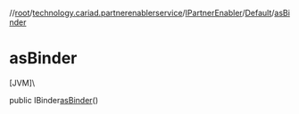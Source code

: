 //[root](../../../../index.md)/[technology.cariad.partnerenablerservice](../../index.md)/[IPartnerEnabler](../index.md)/[Default](index.md)/[asBinder](as-binder.md)

# asBinder

[JVM]\

public IBinder[asBinder](as-binder.md)()

